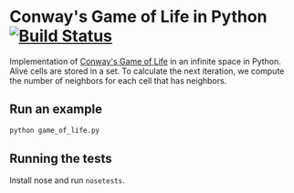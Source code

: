 # Conway's Game of Life in Python [![Build Status](https://travis-ci.org/domoritz/gameoflife-python.svg?branch=master)](https://travis-ci.org/domoritz/gameoflife-python)

Implementation of [Conway's Game of Life](https://en.wikipedia.org/wiki/Conway's_Game_of_Life) in an infinite space in Python. Alive cells are stored in a set. To calculate the next iteration, we compute the number of neighbors for each cell that has neighbors.


## Run an example

```sh
python game_of_life.py
```


## Running the tests

Install nose and run `nosetests`.
